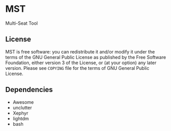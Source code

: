 # MST
Multi-Seat Tool

## License
MST is free software: you can redistribute it and/or modify it under
the terms of the GNU General Public License as published by the Free
Software Foundation, either version 3 of the License, or (at your
option) any later version.  Please see `COPYING` file for the terms of
GNU General Public License.

## Dependencies
* Awesome
* unclutter
* Xephyr
* lightdm
* bash
